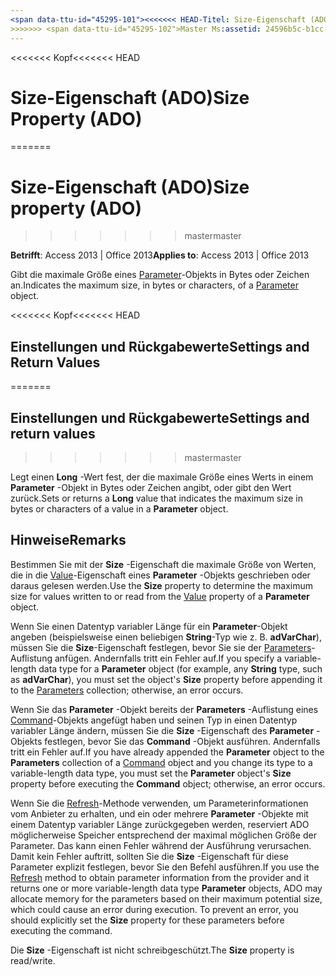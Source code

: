 ```yaml
---
<span data-ttu-id="45295-101"><<<<<<< HEAD-Titel: Size-Eigenschaft (ADO) TOCTitle: Size-Eigenschaft (ADO) === Titel: Größe-Eigenschaft (ADO) TOCTitle: Größe-Eigenschaft (ADO)</span><span class="sxs-lookup"><span data-stu-id="45295-101"><<<<<<< HEAD title: Size Property (ADO) TOCTitle: Size Property (ADO) ======= title: Size property (ADO) TOCTitle: Size property (ADO)</span></span>
>>>>>>> <span data-ttu-id="45295-102">Master Ms:assetid: 24596b5c-b1cc-e97e-68b6-8ff53baf150b Ms:mtpsurl: https://msdn.microsoft.com/library/JJ249017(v=office.15) Ms:contentKeyID: 48543753 ms.date: 09/18/2015 Mtps_version: Office. 15</span><span class="sxs-lookup"><span data-stu-id="45295-102">master ms:assetid: 24596b5c-b1cc-e97e-68b6-8ff53baf150b ms:mtpsurl: https://msdn.microsoft.com/library/JJ249017(v=office.15) ms:contentKeyID: 48543753 ms.date: 09/18/2015 mtps_version: v=office.15</span></span>
---
```


<span data-ttu-id="45295-103"><<<<<<< Kopf</span><span class="sxs-lookup"><span data-stu-id="45295-103"><<<<<<< HEAD</span></span>
# <a name="size-property-ado"></a><span data-ttu-id="45295-104">Size-Eigenschaft (ADO)</span><span class="sxs-lookup"><span data-stu-id="45295-104">Size Property (ADO)</span></span>
=======
# <a name="size-property-ado"></a><span data-ttu-id="45295-105">Size-Eigenschaft (ADO)</span><span class="sxs-lookup"><span data-stu-id="45295-105">Size property (ADO)</span></span>
>>>>>>> <span data-ttu-id="45295-106">master</span><span class="sxs-lookup"><span data-stu-id="45295-106">master</span></span>


<span data-ttu-id="45295-107">**Betrifft**: Access 2013 | Office 2013</span><span class="sxs-lookup"><span data-stu-id="45295-107">**Applies to**: Access 2013 | Office 2013</span></span>

<span data-ttu-id="45295-108">Gibt die maximale Größe eines [Parameter](parameter-object-ado.md)-Objekts in Bytes oder Zeichen an.</span><span class="sxs-lookup"><span data-stu-id="45295-108">Indicates the maximum size, in bytes or characters, of a [Parameter](parameter-object-ado.md) object.</span></span>

<span data-ttu-id="45295-109"><<<<<<< Kopf</span><span class="sxs-lookup"><span data-stu-id="45295-109"><<<<<<< HEAD</span></span>
## <a name="settings-and-return-values"></a><span data-ttu-id="45295-110">Einstellungen und Rückgabewerte</span><span class="sxs-lookup"><span data-stu-id="45295-110">Settings and Return Values</span></span>
=======
## <a name="settings-and-return-values"></a><span data-ttu-id="45295-111">Einstellungen und Rückgabewerte</span><span class="sxs-lookup"><span data-stu-id="45295-111">Settings and return values</span></span>
>>>>>>> <span data-ttu-id="45295-112">master</span><span class="sxs-lookup"><span data-stu-id="45295-112">master</span></span>

<span data-ttu-id="45295-113">Legt einen **Long** -Wert fest, der die maximale Größe eines Werts in einem **Parameter** -Objekt in Bytes oder Zeichen angibt, oder gibt den Wert zurück.</span><span class="sxs-lookup"><span data-stu-id="45295-113">Sets or returns a **Long** value that indicates the maximum size in bytes or characters of a value in a **Parameter** object.</span></span>

## <a name="remarks"></a><span data-ttu-id="45295-114">Hinweise</span><span class="sxs-lookup"><span data-stu-id="45295-114">Remarks</span></span>

<span data-ttu-id="45295-115">Bestimmen Sie mit der **Size** -Eigenschaft die maximale Größe von Werten, die in die [Value](value-property-ado.md)-Eigenschaft eines **Parameter** -Objekts geschrieben oder daraus gelesen werden.</span><span class="sxs-lookup"><span data-stu-id="45295-115">Use the **Size** property to determine the maximum size for values written to or read from the [Value](value-property-ado.md) property of a **Parameter** object.</span></span>

<span data-ttu-id="45295-116">Wenn Sie einen Datentyp variabler Länge für ein **Parameter**-Objekt angeben (beispielsweise einen beliebigen **String**-Typ wie z. B. **adVarChar**), müssen Sie die **Size**-Eigenschaft festlegen, bevor Sie sie der [Parameters](parameters-collection-ado.md)-Auflistung anfügen. Andernfalls tritt ein Fehler auf.</span><span class="sxs-lookup"><span data-stu-id="45295-116">If you specify a variable-length data type for a **Parameter** object (for example, any **String** type, such as **adVarChar**), you must set the object's **Size** property before appending it to the [Parameters](parameters-collection-ado.md) collection; otherwise, an error occurs.</span></span>

<span data-ttu-id="45295-117">Wenn Sie das **Parameter** -Objekt bereits der **Parameters** -Auflistung eines [Command](command-object-ado.md)-Objekts angefügt haben und seinen Typ in einen Datentyp variabler Länge ändern, müssen Sie die **Size** -Eigenschaft des **Parameter** -Objekts festlegen, bevor Sie das **Command** -Objekt ausführen. Andernfalls tritt ein Fehler auf.</span><span class="sxs-lookup"><span data-stu-id="45295-117">If you have already appended the **Parameter** object to the **Parameters** collection of a [Command](command-object-ado.md) object and you change its type to a variable-length data type, you must set the **Parameter** object's **Size** property before executing the **Command** object; otherwise, an error occurs.</span></span>

<span data-ttu-id="45295-p101">Wenn Sie die [Refresh](refresh-method-ado.md)-Methode verwenden, um Parameterinformationen vom Anbieter zu erhalten, und ein oder mehrere **Parameter** -Objekte mit einem Datentyp variabler Länge zurückgegeben werden, reserviert ADO möglicherweise Speicher entsprechend der maximal möglichen Größe der Parameter. Das kann einen Fehler während der Ausführung verursachen. Damit kein Fehler auftritt, sollten Sie die **Size** -Eigenschaft für diese Parameter explizit festlegen, bevor Sie den Befehl ausführen.</span><span class="sxs-lookup"><span data-stu-id="45295-p101">If you use the [Refresh](refresh-method-ado.md) method to obtain parameter information from the provider and it returns one or more variable-length data type **Parameter** objects, ADO may allocate memory for the parameters based on their maximum potential size, which could cause an error during execution. To prevent an error, you should explicitly set the **Size** property for these parameters before executing the command.</span></span>

<span data-ttu-id="45295-120">Die **Size** -Eigenschaft ist nicht schreibgeschützt.</span><span class="sxs-lookup"><span data-stu-id="45295-120">The **Size** property is read/write.</span></span>

